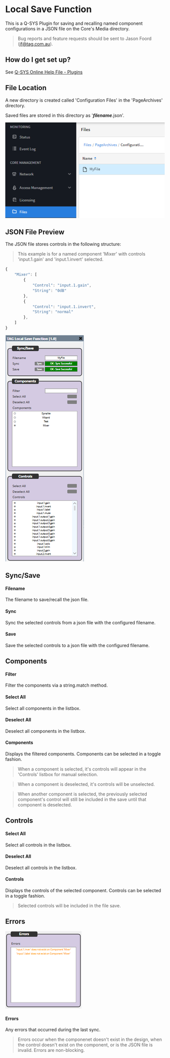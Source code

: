 # Local Save Function

This is a Q-SYS Plugin for saving and recalling named component configurations in a JSON file on the Core's Media directory.

> Bug reports and feature requests should be sent to Jason Foord (jf@tag.com.au).

## How do I get set up?

See [Q-SYS Online Help File - Plugins](https://q-syshelp.qsc.com/#Schematic_Library/plugins.htm)

## File Location

A new directory is created called 'Configuration Files' in the 'PageArchives' directory.

Saved files are stored in this directory as '***filename***.json'.

![File Location](./screenshots/file-location.png)

## JSON File Preview

The JSON file stores controls in the following structure:

> This example is for a named component 'Mixer' with controls 'input.1.gain' and 'input.1.invert' selected.

```javascript
{
    "Mixer": [
        {
            "Control": "input.1.gain",
            "String": "0dB"
        },
        {
            "Control": "input.1.invert",
            "String": "normal"
        },
    ]
}
```

![Dashboard](./screenshots/dashboard.png)

## Sync/Save

#### Filename

The filename to save/recall the json file.

#### Sync

Sync the selected controls from a json file with the configured filename.

#### Save

Save the selected controls to a json file with the configured filename.

## Components

#### Filter

Filter the components via a string.match method.

#### Select All

Select all components in the listbox.

#### Deselect All

Deselect all components in the listbox.

#### Components

Displays the filtered components. Components can be selected in a toggle fashion.

> When a component is selected, it's controls will appear in the 'Controls' listbox for manual selection.

> When a component is deselected, it's controls will be unselected.

> When another component is selected, the previously selected component's control will still be included in the save until that component is deselected.

## Controls

#### Select All

Select all controls in the listbox.

#### Deselect All

Deselect all controls in the listbox.

#### Controls

Displays the controls of the selected component. Controls can be selected in a toggle fashion.

> Selected controls will be included in the file save.

## Errors
![Errors](./screenshots/errors.png)

#### Errors

Any errors that occurred during the last sync.

> Errors occur when the componenet doesn't exist in the design, when the control doesn't exist on the component, or is the JSON file is invalid. Errors are non-blocking.